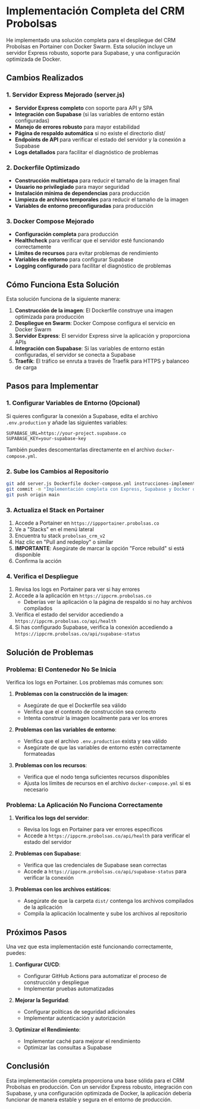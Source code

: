 # Implementación Completa del CRM Probolsas

He implementado una solución completa para el despliegue del CRM Probolsas en Portainer con Docker Swarm. Esta solución incluye un servidor Express robusto, soporte para Supabase, y una configuración optimizada de Docker.

## Cambios Realizados

### 1. Servidor Express Mejorado (server.js)

- **Servidor Express completo** con soporte para API y SPA
- **Integración con Supabase** (si las variables de entorno están configuradas)
- **Manejo de errores robusto** para mayor estabilidad
- **Página de respaldo automática** si no existe el directorio dist/
- **Endpoints de API** para verificar el estado del servidor y la conexión a Supabase
- **Logs detallados** para facilitar el diagnóstico de problemas

### 2. Dockerfile Optimizado

- **Construcción multietapa** para reducir el tamaño de la imagen final
- **Usuario no privilegiado** para mayor seguridad
- **Instalación mínima de dependencias** para producción
- **Limpieza de archivos temporales** para reducir el tamaño de la imagen
- **Variables de entorno preconfiguradas** para producción

### 3. Docker Compose Mejorado

- **Configuración completa** para producción
- **Healthcheck** para verificar que el servidor esté funcionando correctamente
- **Límites de recursos** para evitar problemas de rendimiento
- **Variables de entorno** para configurar Supabase
- **Logging configurado** para facilitar el diagnóstico de problemas

## Cómo Funciona Esta Solución

Esta solución funciona de la siguiente manera:

1. **Construcción de la imagen**: El Dockerfile construye una imagen optimizada para producción
2. **Despliegue en Swarm**: Docker Compose configura el servicio en Docker Swarm
3. **Servidor Express**: El servidor Express sirve la aplicación y proporciona APIs
4. **Integración con Supabase**: Si las variables de entorno están configuradas, el servidor se conecta a Supabase
5. **Traefik**: El tráfico se enruta a través de Traefik para HTTPS y balanceo de carga

## Pasos para Implementar

### 1. Configurar Variables de Entorno (Opcional)

Si quieres configurar la conexión a Supabase, edita el archivo `.env.production` y añade las siguientes variables:

```
SUPABASE_URL=https://your-project.supabase.co
SUPABASE_KEY=your-supabase-key
```

También puedes descomentarlas directamente en el archivo `docker-compose.yml`.

### 2. Sube los Cambios al Repositorio

```bash
git add server.js Dockerfile docker-compose.yml instrucciones-implementacion-completa.md
git commit -m "Implementación completa con Express, Supabase y Docker optimizado"
git push origin main
```

### 3. Actualiza el Stack en Portainer

1. Accede a Portainer en `https://ippportainer.probolsas.co`
2. Ve a "Stacks" en el menú lateral
3. Encuentra tu stack `probolsas_crm_v2`
4. Haz clic en "Pull and redeploy" o similar
5. **IMPORTANTE**: Asegúrate de marcar la opción "Force rebuild" si está disponible
6. Confirma la acción

### 4. Verifica el Despliegue

1. Revisa los logs en Portainer para ver si hay errores
2. Accede a la aplicación en `https://ippcrm.probolsas.co`
   - Deberías ver la aplicación o la página de respaldo si no hay archivos compilados
3. Verifica el estado del servidor accediendo a `https://ippcrm.probolsas.co/api/health`
4. Si has configurado Supabase, verifica la conexión accediendo a `https://ippcrm.probolsas.co/api/supabase-status`

## Solución de Problemas

### Problema: El Contenedor No Se Inicia

Verifica los logs en Portainer. Los problemas más comunes son:

1. **Problemas con la construcción de la imagen**:
   - Asegúrate de que el Dockerfile sea válido
   - Verifica que el contexto de construcción sea correcto
   - Intenta construir la imagen localmente para ver los errores

2. **Problemas con las variables de entorno**:
   - Verifica que el archivo `.env.production` exista y sea válido
   - Asegúrate de que las variables de entorno estén correctamente formateadas

3. **Problemas con los recursos**:
   - Verifica que el nodo tenga suficientes recursos disponibles
   - Ajusta los límites de recursos en el archivo `docker-compose.yml` si es necesario

### Problema: La Aplicación No Funciona Correctamente

1. **Verifica los logs del servidor**:
   - Revisa los logs en Portainer para ver errores específicos
   - Accede a `https://ippcrm.probolsas.co/api/health` para verificar el estado del servidor

2. **Problemas con Supabase**:
   - Verifica que las credenciales de Supabase sean correctas
   - Accede a `https://ippcrm.probolsas.co/api/supabase-status` para verificar la conexión

3. **Problemas con los archivos estáticos**:
   - Asegúrate de que la carpeta `dist/` contenga los archivos compilados de la aplicación
   - Compila la aplicación localmente y sube los archivos al repositorio

## Próximos Pasos

Una vez que esta implementación esté funcionando correctamente, puedes:

1. **Configurar CI/CD**:
   - Configurar GitHub Actions para automatizar el proceso de construcción y despliegue
   - Implementar pruebas automatizadas

2. **Mejorar la Seguridad**:
   - Configurar políticas de seguridad adicionales
   - Implementar autenticación y autorización

3. **Optimizar el Rendimiento**:
   - Implementar caché para mejorar el rendimiento
   - Optimizar las consultas a Supabase

## Conclusión

Esta implementación completa proporciona una base sólida para el CRM Probolsas en producción. Con un servidor Express robusto, integración con Supabase, y una configuración optimizada de Docker, la aplicación debería funcionar de manera estable y segura en el entorno de producción.
